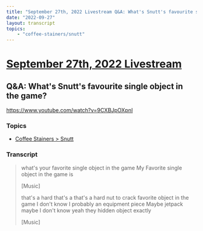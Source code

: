 ```yaml
---
title: "September 27th, 2022 Livestream Q&A: What's Snutt's favourite single object in the game?"
date: "2022-09-27"
layout: transcript
topics:
    - "coffee-stainers/snutt"
---
```

# [September 27th, 2022 Livestream](../2022-09-27.md)
## Q&A: What's Snutt's favourite single object in the game?
https://www.youtube.com/watch?v=9CXBJpOXpnI

### Topics
* [Coffee Stainers > Snutt](../topics/coffee-stainers/snutt.md)

### Transcript

> what's your favorite single object in the game My Favorite single object in the game is
>
> [Music]
>
> that's a hard that's a that's a hard nut to crack favorite object in the game I don't know I probably an equipment piece Maybe jetpack maybe I don't know yeah they hidden object exactly
>
> [Music]
